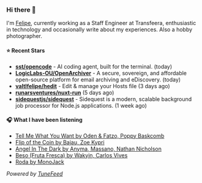 ### Hi there 👋

I'm [Felipe](https://felipevm.com), currently working as a Staff Engineer at Transfeera, enthusiastic in technology and occasionally write about my experiences. Also a hobby photographer.

#### ⭐ Recent Stars
- **[sst/opencode](https://github.com/sst/opencode)** - AI coding agent, built for the terminal. (today)
- **[LogicLabs-OU/OpenArchiver](https://github.com/LogicLabs-OU/OpenArchiver)** - A secure, sovereign, and affordable open-source platform for email archiving and eDiscovery. (today)
- **[valtlfelipe/hedit](https://github.com/valtlfelipe/hedit)** - Edit &amp; manage your Hosts file (3 days ago)
- **[runarsventures/nuxt-run](https://github.com/runarsventures/nuxt-run)** (5 days ago)
- **[sidequestjs/sidequest](https://github.com/sidequestjs/sidequest)** - Sidequest is a modern, scalable background job processor for Node.js applications. (1 week ago)

#### 🎧 What I have been listening
- [Tell Me What You Want by Oden &amp; Fatzo, Poppy Baskcomb](https://open.spotify.com/track/7pPMx57fvpINMYGE0eZFhp)
- [Flip of the Coin by Bajau, Zoe Kypri](https://open.spotify.com/track/1BDW5jnwsHoPV1JC30umA6)
- [Angel In The Dark by Anyma, Massano, Nathan Nicholson](https://open.spotify.com/track/5GRJ5mXnz8dalhWY14HZcV)
- [Beso (Fruta Fresca) by Wakyin, Carlos Vives](https://open.spotify.com/track/0r3nMF80NSIuPIxeod4aoG)
- [Roda by MonoJack](https://open.spotify.com/track/75A6pXTtXOrpkd8TQiXO6v)

_Powered by [TuneFeed](https://tunefeed.app?ref=github.com)_
